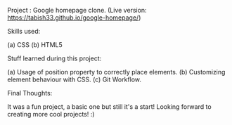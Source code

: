 Project : Google homepage clone. 
(Live version: https://tabish33.github.io/google-homepage/)
 

Skills used:

(a) CSS
(b) HTML5

Stuff learned during this project:

(a) Usage of position property to correctly place elements.
(b) Customizing element behaviour with  CSS.
(c) Git Workflow.

Final Thoughts:

It was a fun project, a basic one but still it's a start!
Looking forward to creating more cool projects! :)  